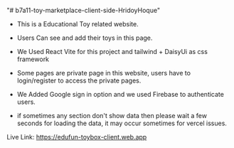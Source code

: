 "# b7a11-toy-marketplace-client-side-HridoyHoque" 

* This is a Educational Toy related website.
* Users Can see and add their toys in this page.
* We Used React Vite for this project and tailwind + DaisyUi as css framework
* Some pages are private page in this website, users have to login/register to access the private pages.
* We Added Google sign in option and we used Firebase to authenticate users.



* if sometimes any section don't show data then please wait a few seconds for loading the data, it may occur sometimes for vercel issues.

Live Link: https://edufun-toybox-client.web.app
